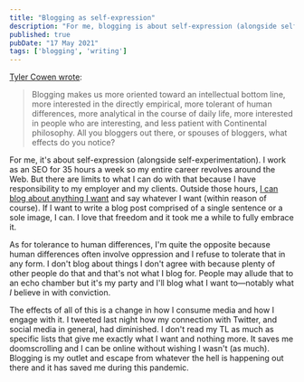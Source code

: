 ```yaml
---
title: "Blogging as self-expression"
description: "For me, blogging is about self-expression (alongside self-experimentation)."
published: true
pubDate: "17 May 2021"
tags: ['blogging', 'writing']
---
```


[Tyler Cowen wrote](https://marginalrevolution.com/marginalrevolution/2007/02/blogging_as_sel.html):

> Blogging makes us more oriented toward an intellectual bottom line, more interested in the directly empirical, more tolerant of human differences, more analytical in the course of daily life, more interested in people who are interesting, and less patient with Continental philosophy. All you bloggers out there, or spouses of bloggers, what effects do you notice?

For me, it's about self-expression (alongside self-experimentation). I work as an SEO for 35 hours a week so my entire career revolves around the Web. But there are limits to what I can do with that because I have responsibility to my employer and my clients. Outside those hours, [I can blog about anything I want](/jardim/blogging/) and say whatever I want (within reason of course). If I want to write a blog post comprised of a single sentence or a sole image, I can. I love that freedom and it took me a while to fully embrace it.

As for tolerance to human differences, I'm quite the opposite because human differences often involve oppression and I refuse to tolerate that in any form. I don't blog about things I don't agree with because plenty of other people do that and that's not what I blog for. People may allude that to an echo chamber but it's my party and I'll blog what I want to—notably what _I_ believe in with conviction.

The effects of all of this is a change in how I consume media and how I engage with it. I tweeted last night how my connection with Twitter, and social media in general, had diminished. I don't read my TL as much as specific lists that give me exactly what I want and nothing more. It saves me doomscrolling and I can be online without wishing I wasn't (as much). Blogging is my outlet and escape from whatever the hell is happening out there and it has saved me during this pandemic.
